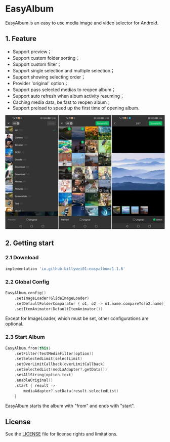 # EasyAlbum

EasyAlbum is an easy to use media image and video selector for Android.

## 1. Feature

- Support preview；
- Support custom folder sorting；
- Support custom filter；
- Support single selection and multiple selection；
- Support showing selecting order；
- Provider 'original' option；
- Support pass selected medias to reopen album；
- Support auto refresh when album activity resuming；
- Caching media data, be fast to reopen album；
- Support preload to speed up the first time of opening album.

![](images/easy_album_en.jpg)

## 2. Getting start
### 2.1 Download

```gradle
implementation 'io.github.billywei01:easyalbum:1.1.6'
```

### 2.2 Global Config

```kotlin
EasyAlbum.config()
    .setImageLoader(GlideImageLoader)
    .setDefaultFolderComparator { o1, o2 -> o1.name.compareTo(o2.name)}
    .setItemAnimator(DefaultItemAnimator())
```

Except for ImageLoader, which must be set, other configurations are optional.

### 2.3 Start Album

```kotlin
EasyAlbum.from(this)
    .setFilter(TestMediaFilter(option))
    .setSelectedLimit(selectLimit)
    .setOverLimitCallback(overLimitCallback)
    .setSelectedList(mediaAdapter?.getData())
    .setAllString(option.text)
    .enableOriginal()
    .start { result ->
        mediaAdapter?.setData(result.selectedList)
    }
```

EasyAlbum starts the album with "from" and ends with "start".

## License
See the [LICENSE](LICENSE) file for license rights and limitations.
